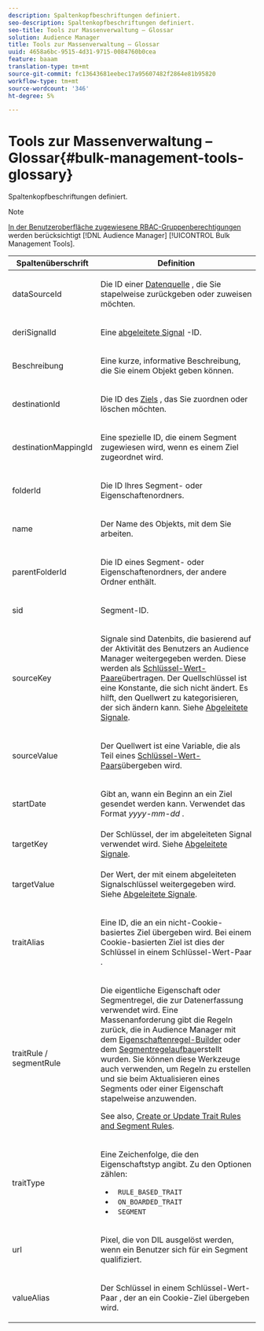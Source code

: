```yaml
---
description: Spaltenkopfbeschriftungen definiert.
seo-description: Spaltenkopfbeschriftungen definiert.
seo-title: Tools zur Massenverwaltung – Glossar
solution: Audience Manager
title: Tools zur Massenverwaltung – Glossar
uuid: 4658a6bc-9515-4d31-9715-0084760b0cea
feature: baaam
translation-type: tm+mt
source-git-commit: fc13643681eebec17a95607482f2864e81b95820
workflow-type: tm+mt
source-wordcount: '346'
ht-degree: 5%

---
```



# Tools zur Massenverwaltung – Glossar{#bulk-management-tools-glossary}

Spaltenkopfbeschriftungen definiert.

<!-- 

<p>r_bulk_glossary.xml </p>

 -->

>[!NOTE]
>
>[In der Benutzeroberfläche zugewiesene RBAC-Gruppenberechtigungen](../../features/administration/administration-overview.md) werden berücksichtigt [!DNL Audience Manager] [!UICONTROL Bulk Management Tools].

<table id="table_2C2BC2FB3EFC443C9A5AE18EFC6FABFD"> 
 <thead> 
  <tr> 
   <th colname="col1" class="entry"> Spaltenüberschrift </th> 
   <th colname="col2" class="entry"> Definition </th> 
  </tr> 
 </thead>
 <tbody> 
  <tr> 
   <td colname="col1"> <p> <span class="term"> dataSourceId</span> </p> </td> 
   <td colname="col2"> <p>Die ID einer <a href="../../features/datasources-list-and-settings.md#data-sources-list-and-settings"> Datenquelle</a> , die Sie stapelweise zurückgeben oder zuweisen möchten. </p> </td> 
  </tr> 
  <tr> 
   <td colname="col1"> <p> <span class="term"> deriSignalId</span> </p> </td> 
   <td colname="col2"> <p>Eine <a href="../../features/derived-signals.md"> abgeleitete Signal</a> -ID. </p> </td> 
  </tr> 
  <tr> 
   <td colname="col1"> <p> <span class="term"> Beschreibung</span> </p> </td> 
   <td colname="col2"> <p>Eine kurze, informative Beschreibung, die Sie einem Objekt geben können. </p> </td> 
  </tr> 
  <tr> 
   <td colname="col1"> <p> <span class="term"> destinationId</span> </p> </td> 
   <td colname="col2"> <p>Die ID des <a href="../../features/destinations/destinations.md"> Ziels</a> , das Sie zuordnen oder löschen möchten. </p> </td> 
  </tr> 
  <tr> 
   <td colname="col1"> <p> <span class="term"> destinationMappingId</span> </p> </td> 
   <td colname="col2"> <p>Eine spezielle ID, die einem Segment zugewiesen wird, wenn es einem Ziel zugeordnet wird. </p> </td> 
  </tr> 
  <tr> 
   <td colname="col1"> <p> <span class="term"> folderId</span> </p> </td> 
   <td colname="col2"> <p>Die ID Ihres Segment- oder Eigenschaftenordners. </p> </td> 
  </tr> 
  <tr> 
   <td colname="col1"> <p> <span class="term"> name</span> </p> </td> 
   <td colname="col2"> <p>Der Name des Objekts, mit dem Sie arbeiten. </p> </td> 
  </tr> 
  <tr> 
   <td colname="col1"> <p> <span class="term"> parentFolderId</span> </p> </td> 
   <td colname="col2"> <p>Die ID eines Segment- oder Eigenschaftenordners, der andere Ordner enthält. </p> </td> 
  </tr> 
  <tr> 
   <td colname="col1"> <p> <span class="term"> sid</span> </p> </td> 
   <td colname="col2"> <p>Segment-ID. </p> </td> 
  </tr> 
  <tr> 
   <td colname="col1"> <p> <span class="term"> sourceKey</span> </p> </td> 
   <td colname="col2"> <p>Signale sind Datenbits, die basierend auf der Aktivität des Benutzers an <span class="keyword"> Audience Manager</span> weitergegeben werden. Diese werden als <a href="../../reference/key-value-pairs-explained.md"> Schlüssel-Wert-Paare</a>übertragen. Der Quellschlüssel ist eine Konstante, die sich nicht ändert. Es hilft, den Quellwert zu kategorisieren, der sich ändern kann. Siehe <a href="../../features/derived-signals.md"> Abgeleitete Signale</a>. </p> </td> 
  </tr> 
  <tr> 
   <td colname="col1"> <p> <span class="term"> sourceValue</span> </p> </td> 
   <td colname="col2"> <p>Der Quellwert ist eine Variable, die als Teil eines <a href="../../reference/key-value-pairs-explained.md"> Schlüssel-Wert-Paars</a>übergeben wird. </p> </td> 
  </tr> 
  <tr> 
   <td colname="col1"> <p> <span class="term"> startDate</span> </p> </td> 
   <td colname="col2"> <p>Gibt an, wann ein Beginn an ein Ziel gesendet werden kann. Verwendet das Format <i>yyyy-mm-dd</i> . </p> </td> 
  </tr> 
  <tr> 
   <td colname="col1"> <p> <span class="term"> targetKey</span> </p> </td> 
   <td colname="col2">Der Schlüssel, der im abgeleiteten Signal verwendet wird. Siehe <a href="../../features/derived-signals.md"> Abgeleitete Signale</a>. </td> 
  </tr> 
  <tr> 
   <td colname="col1"> <p> <span class="term"> targetValue</span> </p> </td> 
   <td colname="col2"> <p>Der Wert, der mit einem abgeleiteten Signalschlüssel weitergegeben wird. Siehe <a href="../../features/derived-signals.md"> Abgeleitete Signale</a>. </p> </td> 
  </tr> 
  <tr> 
   <td colname="col1"> <p> <span class="term"> traitAlias</span> </p> </td> 
   <td colname="col2"> <p>Eine ID, die an ein nicht-Cookie-basiertes Ziel übergeben wird. Bei einem Cookie-basierten Ziel ist dies der Schlüssel in einem Schlüssel-Wert-Paar <a href="../../reference/key-value-pairs-explained.md"></a>. </p> </td> 
  </tr> 
  <tr> 
   <td colname="col1"> <p> <span class="term"> traitRule / segmentRule</span> </p> </td> 
   <td colname="col2"> <p>Die eigentliche Eigenschaft oder Segmentregel, die zur Datenerfassung verwendet wird. Eine Massenanforderung gibt die Regeln zurück, die in <span class="keyword"> Audience Manager</span> mit dem <a href="../../features/traits/about-trait-builder.md"> Eigenschaftenregel-Builder</a> oder dem <a href="../../features/segments/segment-builder.md"> Segmentregelaufbau</a>erstellt wurden. Sie können diese Werkzeuge auch verwenden, um Regeln zu erstellen und sie beim Aktualisieren eines Segments oder einer Eigenschaft stapelweise anzuwenden. </p> <p>See also, <a href="../../reference/bulk-management-tools/bulk-rules.md"> Create or Update Trait Rules and Segment Rules</a>. </p> </td> 
  </tr> 
  <tr> 
   <td colname="col1"> <p> <span class="term"> traitType</span> </p> </td> 
   <td colname="col2"> <p>Eine Zeichenfolge, die den Eigenschaftstyp angibt. Zu den Optionen zählen: </p> 
    <ul id="ul_AB5B4F87B14241DCBBE44B0B7BD4EF72"> 
     <li id="li_21F9412CDDC64FAA888C6542E284C436"> <code> RULE_BASED_TRAIT</code> </li> 
     <li id="li_5A5EA9A1EC5C45C991875EBBE7979A5A"> <code> ON_BOARDED_TRAIT </code> </li> 
     <li id="li_F38B58ADE3324E97A71E3F94F11945BE"> <code> SEGMENT</code> </li> 
    </ul> </td> 
  </tr> 
  <tr> 
   <td colname="col1"> <p> <span class="term"> url</span> </p> </td> 
   <td colname="col2"> <p>Pixel, die von DIL ausgelöst werden, wenn ein Benutzer sich für ein Segment qualifiziert. </p> </td> 
  </tr> 
  <tr> 
   <td colname="col1"> <p> <span class="term"> valueAlias</span> </p> </td> 
   <td colname="col2"> <p>Der Schlüssel in einem Schlüssel-Wert-Paar <a href="../../reference/key-value-pairs-explained.md"></a> , der an ein Cookie-Ziel übergeben wird. </p> </td> 
  </tr> 
 </tbody> 
</table>

